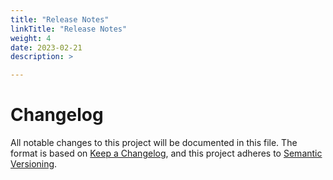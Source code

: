 ```yaml
---
title: "Release Notes"
linkTitle: "Release Notes"
weight: 4
date: 2023-02-21
description: >

---
```


# Changelog
All notable changes to this project will be documented in this file.
The format is based on [Keep a Changelog](https://keepachangelog.com/en/1.0.0/),
and this project adheres to [Semantic Versioning](https://semver.org/spec/v2.0.0.html).